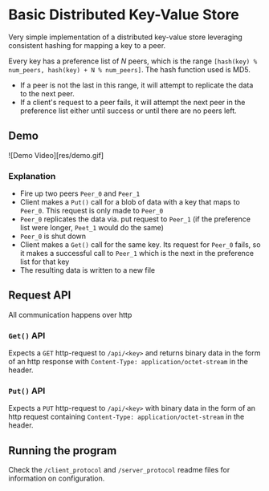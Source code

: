 # Basic Distributed Key-Value Store

Very simple implementation of a distributed key-value store leveraging 
consistent hashing for mapping a key to a peer.

Every key has a preference list of $N$ peers, which is the range
`[hash(key) % num_peers, hash(key) + N % num_peers]`.
The hash function used is MD5. 
- If a peer is not the last in this range, it will attempt to replicate the
data to the next peer.
- If a client's request to a peer fails, it will attempt the next peer in the
preference list either until success or until there are no peers left.

## Demo

![Demo Video][res/demo.gif]

### Explanation 

- Fire up two peers `Peer_0` and `Peer_1`
- Client makes a `Put()` call for a blob of data with a key that maps to 
`Peer_0`. This request is only made to `Peer_0`
- `Peer_0` replicates the data via. put request to `Peer_1` (if the preference
list were longer, `Peet_1` would do the same)
- `Peer_0` is shut down
- Client makes a `Get()` call for the same key. Its request for `Peer_0` fails,
so it makes a successful call to `Peer_1` which is the next in the preference
list for that key
- The resulting data is written to a new file

## Request API

All communication happens over http

### `Get()` API

Expects a `GET` http-request to `/api/<key>` and returns binary data in the
form of an http response with `Content-Type: application/octet-stream` in the
header.

### `Put()` API

Expects a `PUT` http-request to `/api/<key>` with binary data in the form of
an http request containing `Content-Type: application/octet-stream` in the 
header.

## Running the program

Check the `/client_protocol` and `/server_protocol` readme files for 
information on configuration.

